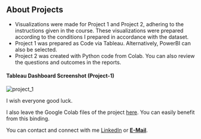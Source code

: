 ## About Projects

- Visualizations were made for Project 1 and Project 2, adhering to the instructions given in the course. These visualizations were prepared according to the conditions I prepared in accordance with the dataset.
- Project 1 was prepared as Code via Tableau. Alternatively, PowerBI can also be selected.
- Project 2 was created with Python code from Colab. You can also review the questions and outcomes in the reports.

#### Tableau Dashboard Screenshot (Project-1)
![project_1](https://github.com/alicansariboga/supermarketSalesVisulation/assets/23722313/de33acc1-69fd-42c9-b824-8fe444f55254)

I wish everyone good luck.

I also leave the Google Colab files of the project <a>[here](https://www.linkedin.com/in/alicansariboga/)<a/>. You can easily benefit from this binding.

You can contact and connect with me <a>[LinkedIn](https://www.linkedin.com/in/alicansariboga/)<a/> or <b><a href="mailto:alicansariboga1@gmail.com" target="blank">E-Mail</a></b>.
